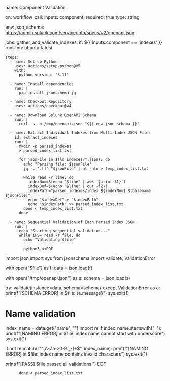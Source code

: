 name: Component Validation

on:
  workflow_call:
    inputs:
      component:
        required: true
        type: string

env:
  json_schema: https://admin.splunk.com/service/info/specs/v2/openapi.json

jobs:
  gather_and_validate_indexes:
    if: ${{ inputs.component == 'indexes' }}
    runs-on: ubuntu-latest

    steps:
      - name: Set up Python
        uses: actions/setup-python@v5
        with:
          python-version: '3.11'

      - name: Install dependencies
        run: |
          pip install jsonschema jq

      - name: Checkout Repository
        uses: actions/checkout@v4

      - name: Download Splunk OpenAPI Schema
        run: |
          curl -s -o /tmp/openapi.json "${{ env.json_schema }}"

      - name: Extract Individual Indexes from Multi-Index JSON Files
        id: extract_indexes
        run: |
          mkdir -p parsed_indexes
          > parsed_index_list.txt

          for jsonFile in $(ls indexes/*.json); do
            echo "Parsing file: $jsonFile"
            jq -c '.[]' "$jsonFile" | nl -nln > temp_index_list.txt

            while read -r line; do
              indexNum=$(echo "$line" | awk '{print $1}')
              indexDef=$(echo "$line" | cut -f2-)
              indexPath="parsed_indexes/index_${indexNum}_$(basename $jsonFile)"
              echo "$indexDef" > "$indexPath"
              echo "$indexPath" >> parsed_index_list.txt
            done < temp_index_list.txt
          done

      - name: Sequential Validation of Each Parsed Index JSON
        run: |
          echo "Starting sequential validation..."
          while IFS= read -r file; do
            echo "Validating $file"

            python3 <<EOF
import json
import sys
from jsonschema import validate, ValidationError

with open("$file") as f:
    data = json.load(f)

with open("/tmp/openapi.json") as s:
    schema = json.load(s)

try:
    validate(instance=data, schema=schema)
except ValidationError as e:
    print(f"[SCHEMA ERROR] in $file: {e.message}")
    sys.exit(1)

# Name validation
index_name = data.get("name", "")
import re
if index_name.startswith("_"):
    print(f"[NAMING ERROR] in $file: index name cannot start with underscore")
    sys.exit(1)

if not re.match(r"^[A-Za-z0-9._-]+$", index_name):
    print(f"[NAMING ERROR] in $file: index name contains invalid characters")
    sys.exit(1)

print(f"[PASS] $file passed all validations.")
EOF

          done < parsed_index_list.txt